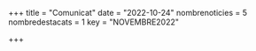 +++
title             = "Comunicat"
date	 	  	  = "2022-10-24"
nombrenoticies    = 5
nombredestacats   = 1
key 		  	  = "NOVEMBRE2022"

+++